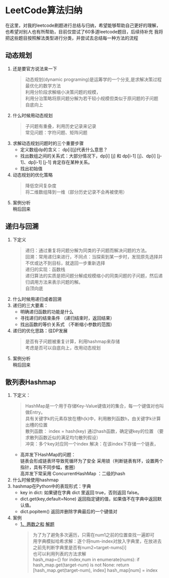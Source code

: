 # LeetCode算法归纳
在这里，对我的leetcode刷题进行总结与归纳，希望能够帮助自己更好的理解，也希望对别人也有所帮助，目前仅尝试了60多道leetcode题目，后续待补充
我将把这些题目按照解法类型进行分类，并尝试去总结每一种方法的流程  

## 动态规划
1. 还是要官方说法来一下
    >动态规划(dynamic programing)是运筹学的一个分支,是求解决策过程最优化的数学方法  
    >利用分阶段求解缩小决策问题的规模，  
    >利用分治策略将原问题分解为若干较小规模但类似于原问题的子问题  
    >自底向上  
2. 什么时候用动态规划
    >子问题有重叠，利用历史记录来记录  
    >常见问题：字符问题、矩阵问题  
3. 求解动态规划问题时的三个重要步骤
    - 定义数组dp的含义： dp[i][j]代表什么意思？
    - 找出数组之间的关系式：大部分情况下，dp[i] [j] 和 dp[i-1] [j]、dp[i] [j-1]、dp[i-1] [j-1] 肯定存在某种关系。
    - 找出初始值
4. 动态规划的优化策略
    >降低空间复杂度  
    >将二维数组降到一维（部分历史记录不会再被使用）  
5. 案例分析  
    稍后回来  
    
## 递归与回溯
1. 下定义
    >递归：通过重复将问题分解为同类的子问题而解决问题的方法。  
    >回溯：常用递归来进行，不同点：当探索到某一步时，发现原先选择并不优或达不到目标，就退回一步重新选择  
    >递归的实现：函数栈  
    >递归算法的实质是把问题分解成规模缩小的同类问题的子问题，然后递归调用方法来表示问题的解。  
    >自顶向底  
2. 什么时候用递归或者回溯
3. 递归的三大要素：
    - 明确递归函数的功能是什么
    - 寻找递归的结束条件 （递归结束时，返回结果）
    - 找出函数的等价关系式 （不断缩小参数的范围）
4. 递归的优化思路：往DP发展
    > 是否有子问题被重复计算，利用hashmap来存储  
    > 考虑是否可以自底向上，改用动态规划  
5. 案例分析  
    稍后回来  
     
## 散列表Hashmap 
1. 下定义：
    >HashMap是一个用于存储Key-Value键值对的集合，每一个键值对也叫做Entry。  
    >具有关键字k的元素存放在槽h(k)中，利用散列函数h，由关键字k计算出槽的位置  
    >散列函数： index = hash(key) 通过hash函数，确定键key的位置  （要求散列函数近似的满足均匀散列假设）  
    >冲突：多个key对应同一个index    解决：在该index下存储一个链表，  
    - 高并发下HashMap的问题：  
        链表会形成链表环导致死循环为了安全 采用锁（判断链表有环，设置两个指针，具有不同步幅，套圈）  
        高并发下常采用 ConcurrentHashMap ：二级的hash
2. 什么时候使用hashmap
3. hashmap在Python中的表现形式：字典
    - key in dict: 如果键在字典 dict 里返回 true，否则返回 false。
    - dict.get(key,default=None) 返回指定键的值，如果值不在字典中返回默认值。
    - dict.popitem() 返回并删除字典最后的一个键值对
4. 案例
    - [1、两数之和](https://leetcode-cn.com/problems/two-sum/)    [解题](/001_two_sum.py)
        >为了为了避免多次遍历，只需在num1之前的位置查找一遍即可  
        >用字典模拟哈希求解：逐个将num-index对放入字典里，在放进去之前先判断字典里是否有num2=target-nums[i]  
        >也可以利用列表的方法求解  
        hash_map={}
        for index,num in enumerate(nums):
            if hash_map.get(target-num) is not None:
                return [hash_map.get(target-num), index]
            hash_map[num] = index
